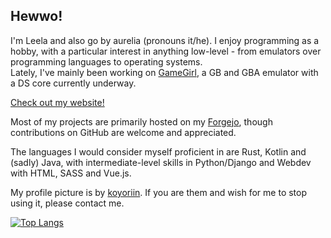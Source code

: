 ## Hewwo!

I'm Leela and also go by aurelia (pronouns it/he). I enjoy programming as a hobby,
with a particular interest in anything low-level - from emulators over
programming languages to operating systems.  
Lately, I've mainly been working on [GameGirl](https://github.com/aurelilia/gamegirl), a GB and GBA emulator
with a DS core currently underway.

[Check out my website!](https://elia.garden)

Most of my projects are primarily hosted on my [Forgejo](https://forge.feline.works/leela),
though contributions on GitHub are welcome and appreciated.

The languages I would consider myself proficient in are Rust, Kotlin and (sadly) Java, with
intermediate-level skills in Python/Django and Webdev with HTML, SASS and Vue.js.

My profile picture is by [koyoriin](https://twitter.com/koyoriin). If you are them and wish for me to stop using it, please contact me.

[![Top Langs](https://github-readme-stats.vercel.app/api/top-langs/?username=aurelilia)](https://github.com/anuraghazra/github-readme-stats)
